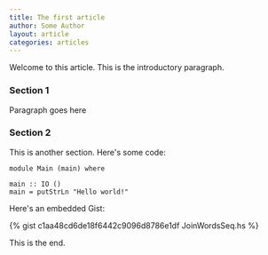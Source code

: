 ```yaml
---
title: The first article
author: Some Author
layout: article
categories: articles
---
```

Welcome to this article. This is the introductory paragraph.

### Section 1

Paragraph goes here

### Section 2

This is another section. Here's some code:

```
module Main (main) where

main :: IO ()
main = putStrLn "Hello world!"
```

Here's an embedded Gist:

{% gist c1aa48cd6de18f6442c9096d8786e1df JoinWordsSeq.hs %}

This is the end.
